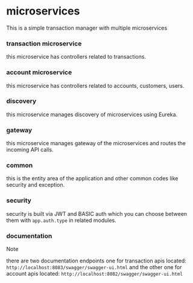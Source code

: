 # microservices
This is a simple transaction manager with multiple microservices

### transaction microservice
this microservice has controllers related to transactions.
### account microservice
this microservice has controllers related to accounts, customers, users.
### discovery
this microservice manages discovery of microservices using Eureka.
### gateway
this microservice manages gateway of the microservices and routes the incoming API calls.
### common
this is the entity area of the application and other common codes like security and exception.
### security
security is built via JWT and BASIC auth which you can choose between them with `app.auth.type` in related modules.
### documentation
> [!NOTE]
> there are two documentation endpoints one for transaction apis located: `http://localhost:8083/swagger/swagger-ui.html`
> and the other one for account apis located: `http://localhost:8082/swagger/swagger-ui.html`




